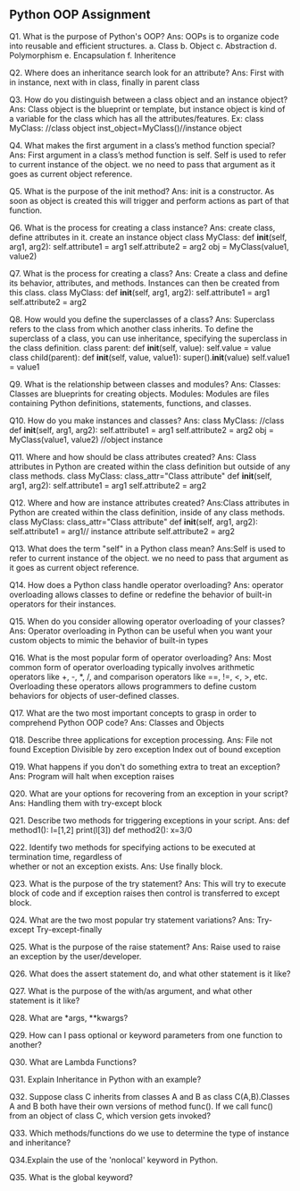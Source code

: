 ## Python OOP Assignment
Q1. What is the purpose of Python's OOP?
Ans: OOPs is to organize code into reusable and efficient structures.
    a. Class
    b. Object
    c. Abstraction
    d. Polymorphism
    e. Encapsulation
    f. Inheritence

Q2. Where does an inheritance search look for an attribute?
Ans: First with in instance, next with in class, finally in parent class

Q3. How do you distinguish between a class object and an instance object?
Ans:  Class object is the blueprint or template, but instance object is kind of a variable for the class which has all the attributes/features.
Ex: class MyClass: //class object
    inst_object=MyClass()//instance object

Q4. What makes the first argument in a class’s method function special?
Ans: First argument in a class’s method function is self. Self is used to refer to current instance of the object. we no need to pass that argument as it goes as current object reference.

Q5. What is the purpose of the init method?
Ans: init is a constructor. As soon as object is created this will trigger and perform actions as part of that function.

Q6. What is the process for creating a class instance?
Ans: create class, define attributes in it. create an instance object
    class MyClass:
        def __init__(self, arg1, arg2):
            self.attribute1 = arg1
            self.attribute2 = arg2
    obj = MyClass(value1, value2)

Q7. What is the process for creating a class?
Ans: Create a class and define its behavior, attributes, and methods. Instances can then be created from this class.
    class MyClass:
        def __init__(self, arg1, arg2):
            self.attribute1 = arg1
            self.attribute2 = arg2

Q8. How would you define the superclasses of a class?
Ans: Superclass refers to the class from which another class inherits. To define the superclass of a class, you can use inheritance, specifying the superclass in the class definition.
class parent:
    def __init__(self, value):
        self.value = value
class child(parent):
    def __init__(self, value, value1):
        super().__init__(value)
        self.value1 = value1

Q9. What is the relationship between classes and modules?
Ans: Classes: Classes are blueprints for creating objects.
     Modules: Modules are files containing Python definitions, statements, functions, and classes. 

Q10. How do you make instances and classes?
Ans:
    class MyClass:  //class
        def __init__(self, arg1, arg2):
            self.attribute1 = arg1
            self.attribute2 = arg2
    obj = MyClass(value1, value2) //object instance

Q11. Where and how should be class attributes created?
Ans: Class attributes in Python are created within the class definition but outside of any class methods.
     class MyClass:
        class_attr="Class attribute"
        def __init__(self, arg1, arg2):
            self.attribute1 = arg1
            self.attribute2 = arg2

Q12. Where and how are instance attributes created?
Ans:Class attributes in Python are created within the class definition, inside of any class methods.
     class MyClass:
        class_attr="Class attribute"
        def __init__(self, arg1, arg2):
            self.attribute1 = arg1// instance attribute
            self.attribute2 = arg2

Q13. What does the term "self" in a Python class mean?
Ans:Self is used to refer to current instance of the object. we no need to pass that argument as it goes as current object reference.

Q14. How does a Python class handle operator overloading?
Ans: operator overloading allows classes to define or redefine the behavior of built-in operators for their instances. 

Q15. When do you consider allowing operator overloading of your classes?
Ans: Operator overloading in Python can be useful when you want your custom objects to mimic the behavior of built-in types

Q16. What is the most popular form of operator overloading?
Ans:  Most common form of operator overloading typically involves arithmetic operators like +, -, *, /, and comparison operators like ==, !=, <, >, etc. Overloading these operators allows programmers to define custom behaviors for objects of user-defined classes.

Q17. What are the two most important concepts to grasp in order to comprehend Python OOP code?
Ans: Classes and Objects

Q18. Describe three applications for exception processing.
Ans: File not found Exception
     Divisible by  zero exception
     Index out of bound exception

Q19. What happens if you don't do something extra to treat an exception?
Ans: Program will halt when exception raises

Q20. What are your options for recovering from an exception in your script?
Ans: Handling them with try-except block

Q21. Describe two methods for triggering exceptions in your script.
Ans: def method1():
        l=[1,2]
        print(l[3])
     def method2():
        x=3/0

Q22. Identify two methods for specifying actions to be executed at termination time, regardless of  
whether or not an exception exists.
Ans: Use finally block.

Q23. What is the purpose of the try statement?
Ans: This will try to execute block of code and if exception raises then control is transferred to except block.

Q24. What are the two most popular try statement variations?
Ans: Try-except
     Try-except-finally

Q25. What is the purpose of the raise statement?
Ans: Raise used to raise an exception by the user/developer.

Q26. What does the assert statement do, and what other statement is it like?

Q27. What is the purpose of the with/as argument, and what other statement is it like?

Q28. What are *args, **kwargs?

Q29. How can I pass optional or keyword parameters from one function to another?

Q30. What are Lambda Functions?

Q31. Explain Inheritance in Python with an example?

Q32. Suppose class C inherits from classes A and B as class C(A,B).Classes A and B both have their own versions of method func(). If we call func() from an object of 
class C, which version gets invoked?

Q33. Which methods/functions do we use to determine the type of instance and inheritance?

Q34.Explain the use of the 'nonlocal' keyword in Python.

Q35. What is the global keyword?

